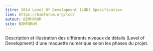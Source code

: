 ```yaml
---
titre: 2014 Level Of Development (LOD) Specification
lien: https://bimforum.org/lod/
auteur: BIMFORUM
site: BIMFORUM
---
```


Description et illustration des différents niveaux de détails (Level of Development) d'une maquette numérique selon les phases du projet.

